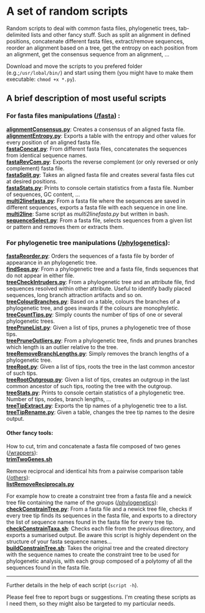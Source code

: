 # A set of random scripts

Random scripts to deal with common fasta files, phylogenetic trees, tab-delimited lists and other fancy stuff. Such as split an alignment in defined positions, concatenate different fasta files, extract/remove sequences, reorder an alignment based on a tree, get the entropy on each position from an alignment, get the consensus sequence from an alignment, ...

Download and move the scripts to you prefered folder (e.g.;```/usr/lobal/bin/```) and start using them (you might have to make them executable: ```chmod +x *.py```).  
  
## A brief description of most useful scripts
  
### For fasta files manipulations ([/fasta](https://github.com/MiguelMSandin/random/tree/main/fasta))  :  
  
**[alignmentConsensus.py](https://github.com/MiguelMSandin/random/blob/main/fasta/alignmentConsensus.py)**: Creates a consensus of an aligned fasta file.  
**[alignmentEntropy.py](https://github.com/MiguelMSandin/random/blob/main/fasta/alignmentEntropy.py)**: Exports a table with the entropy and other values for every position of an aligned fasta file.  
**[fastaConcat.py](https://github.com/MiguelMSandin/random/blob/main/fasta/fastaConcat.py)**: From different fasta files, concatenates the sequences from identical sequence names.  
**[fastaRevCom.py](https://github.com/MiguelMSandin/random/blob/main/fasta/fastaRevCom.py)**: Exports the reverse complement (or only reversed or only complement) fasta file.  
**[fastaSplit.py](https://github.com/MiguelMSandin/random/blob/main/fasta/fastaSplit.py)**: Takes an aligned fasta file and creates several fasta files cut at desired positions.  
**[fastaStats.py](https://github.com/MiguelMSandin/random/blob/main/fasta/fastaStats.py)**: Prints to console certain statistics from a fasta file. Number of sequences, GC content, ...  
**[multi2linefasta.py](https://github.com/MiguelMSandin/random/blob/main/fasta/multi2linefasta.py)**: From a fasta file where the sequences are saved in different sequences, exports a fasta file with each sequence in one line.  
**[multi2line](https://github.com/MiguelMSandin/random/blob/main/fasta/multi2line)**: Same script as *multi2linefasta.py* but written in bash.  
**[sequenceSelect.py](https://github.com/MiguelMSandin/random/blob/main/fasta/sequenceSelect.py)**: From a fasta file, selects sequences from a given list or pattern and removes them or extracts them.  
  
### For phylogenetic tree manipulations ([/phylogenetics](https://github.com/MiguelMSandin/random/tree/main/phylogenetics)):  
  
**[fastaReorder.py](https://github.com/MiguelMSandin/random/blob/main/phylogenetics/fastaReorder.py)**: Orders the sequences of a fasta file by border of appearance in an phylogenetic tree.  
**[findSeqs.py](https://github.com/MiguelMSandin/random/blob/main/phylogenetics/findSeqs.py)**: From a phylogenetic tree and a fasta file, finds sequences that do not appear in either file.  
**[treeCheckIntruders.py](https://github.com/MiguelMSandin/random/blob/main/phylogenetics/treeCheckIntruders.py)**: From a phylogenetic tree and an attribute file, find sequences resolved within other attribute. Useful to identify badly placed sequences, long branch attraction artifacts and so on.  
**[treeColourBranches.py](https://github.com/MiguelMSandin/random/blob/main/phylogenetics/treeColourBranches.py)**: Based on a table, colours the branches of a phylogenetic tree, and goes inwards if the colours are monophyletic.  
**[treeCountTips.py](https://github.com/MiguelMSandin/random/blob/main/phylogenetics/treeCountTips.py)**: Simply counts the number of tips of one or several phylogenetic trees.  
**[treePruneList.py](https://github.com/MiguelMSandin/random/blob/main/phylogenetics/treePruneList.py)**: Given a list of tips, prunes a phylogenetic tree of those tips.  
**[treePruneOutliers.py](https://github.com/MiguelMSandin/random/blob/main/phylogenetics/treePruneOutliers.py)**: From a phylogenetic tree, finds and prunes branches which length is an outlier relative to the tree.  
**[treeRemoveBranchLengths.py](https://github.com/MiguelMSandin/random/blob/main/phylogenetics/treeRemoveBranchLengths.py)**: Simply removes the branch lengths of a phylogenetic tree.  
**[treeRoot.py](https://github.com/MiguelMSandin/random/blob/main/phylogenetics/treeRoot.py)**: Given a list of tips, roots the tree in the last common ancestor of such tips.  
**[treeRootOutgroup.py](https://github.com/MiguelMSandin/random/blob/main/phylogenetics/treeRootOutgroup.py)**: Given a list of tips, creates an outgroup in the last common ancestor of such tips, rooting the tree with the outgroup.  
**[treeStats.py](https://github.com/MiguelMSandin/random/blob/main/phylogenetics/treeStats.py)**: Prints to console certain statistics of a phylogenetic tree. Number of tips, nodes, branch lengths, ...  
**[treeTipExtract.py](https://github.com/MiguelMSandin/random/blob/main/phylogenetics/treeTipExtract.py)**: Exports the tip names of a phylogenetic tree to a list.  
**[treeTipRename.py](https://github.com/MiguelMSandin/random/blob/main/phylogenetics/treeTipRename.py)**: Given a table, changes the tree tip names to the desire output.  

#### Other fancy tools:  
How to cut, trim and concatenate a fasta file composed of two genes ([/wrappers](https://github.com/MiguelMSandin/random/tree/main/wrappers)):  
**[trimTwoGenes.sh](https://github.com/MiguelMSandin/random/blob/main/wrappers/trimTwoGenes.sh)**  
  
Remove reciprocal and identical hits from a pairwise comparison table ([/others](https://github.com/MiguelMSandin/random/blob/main/others/listRemoveReciprocals.py)):  
**[listRemoveReciprocals.py](https://github.com/MiguelMSandin/random/blob/main/others/listRemoveReciprocals.py)**  
  
For example how to create a constraint tree from a fasta file and a newick tree file containing the name of the groups ([/phylogenetics](https://github.com/MiguelMSandin/random/tree/main/phylogenetics)):  
**[checkConstrainTree.py](https://github.com/MiguelMSandin/random/blob/main/phylogenetics/checkConstrainTree.py)**: From a fasta file and a newick tree file, checks if every tree tip finds its sequences in the fasta file, and exports to a directory the list of sequence names found in the fasta file for every tree tip.  
**[checkConstrainTaxa.sh](https://github.com/MiguelMSandin/random/blob/main/phylogenetics/checkConstrainTaxa.sh)**: Checks each file from the previous directory, and exports a sumarised output. Be aware this script is highly dependent on the structure of your fasta sequence names...  
**[buildConstrainTree.sh](https://github.com/MiguelMSandin/random/blob/main/phylogenetics/buildConstrainTree.sh)**: Takes the original tree and the created directory with the sequence names to create the constraint tree to be used for phylogenetic analysis, with each group composed of a polytomy of all the sequences found in the fasta file.  
  
----  
  
Further details in the help of each script (```script -h```).

Please feel free to report bugs or suggestions. I'm creating these scripts as I need them, so they might also be targeted to my particular needs.  
  
